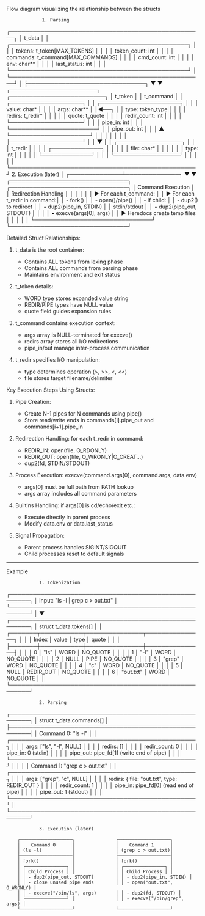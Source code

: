 Flow diagram visualizing the relationship between the structs

                 1. Parsing
┌───────────────────────────────────────────────────┐
│                      t_data                       │
│ ┌───────────────────────────────────────────────┐ │
│ │ tokens: t_token[MAX_TOKENS]                   │ │
│ │ token_count: int                              │ │
│ │ commands: t_command[MAX_COMMANDS]             │ │
│ │ cmd_count: int                                │ │
│ │ env: char**                                   │ │
│ │ last_status: int                              │ │
│ └───────────────────────────────────────────────┘ │
└───────────────────────────────────────────────────┘
            │
            ├───────────────────────────────┐
            ▼                               ▼
┌───────────────────────┐       ┌─────────────────────────┐
│       t_token         │       │       t_command         │
│ ┌───────────────────┐ │       │ ┌─────────────────────┐ │
│ │ value: char*      │ │       │ │ args: char**        │ │◄──┐
│ │ type: token_type  │ │       │ │ redirs: t_redir*    │ │   │
│ │ quote: t_quote    │ │       │ │ redir_count: int    │ │   │
│ └───────────────────┘ │       │ │ pipe_in: int        │ │   │
└───────────────────────┘       │ │ pipe_out: int       │ │   │
            ▲                   └─────────────────────┘ │     │
            │                       │                   │     │
            │                       ├───────────────────┘     │
            │                       ▼                         │
            │               ┌─────────────────┐               │
            │               │    t_redir      │               │
            │               │ ┌─────────────┐ │               │
            │               │ │ file: char* │ │               │
            │               │ │ type: int   │ │               │
            │               │ └─────────────┘ │               │
            │               └─────────────────┘               │
            │                                                 │
            │                                                 │
            └─────────────────────────────────────────────────┘
                         2. Execution (later)
                               │
                ┌──────────────┴──────────────┐
                ▼                             ▼
┌───────────────────────────────┐  ┌───────────────────────────────┐
│        Command Execution      │  │       Redirection Handling    │
│                               │  │                               │
│ ► For each t_command:         │  │ ► For each t_redir in command:│
│   - fork()                    │  │   - open()/pipe()             │
│   - if child:                 │  │   - dup2() to redirect        │
│     • dup2(pipe_in, STDIN)    │  │     stdin/stdout              │
│     • dup2(pipe_out, STDOUT)  │  │                               │
│     • execve(args[0], args)   │  │ ► Heredocs create temp files  │
│                               │  │                               │
└───────────────────────────────┘  └───────────────────────────────┘

Detailed Struct Relationships:
1. t_data is the root container:
   - Contains ALL tokens from lexing phase
   - Contains ALL commands from parsing phase
   - Maintains environment and exit status

2. t_token details:
   - WORD type stores expanded value string
   - REDIR/PIPE types have NULL value
   - quote field guides expansion rules

3. t_command contains execution context:
   - args array is NULL-terminated for execve()
   - redirs array stores all I/O redirections
   - pipe_in/out manage inter-process communication

4. t_redir specifies I/O manipulation:
   - type determines operation (>, >>, <, <<)
   - file stores target filename/delimiter

Key Execution Steps Using Structs:
1. Pipe Creation:
   - Create N-1 pipes for N commands using pipe()
   - Store read/write ends in commands[i].pipe_out 
     and commands[i+1].pipe_in

2. Redirection Handling:
   for each t_redir in command:
   - REDIR_IN:  open(file, O_RDONLY)
   - REDIR_OUT: open(file, O_WRONLY|O_CREAT...)
   - dup2(fd, STDIN/STDOUT)

3. Process Execution:
   execve(command.args[0], command.args, data.env)
   - args[0] must be full path from PATH lookup
   - args array includes all command parameters

4. Builtins Handling:
   if args[0] is cd/echo/exit etc.:
   - Execute directly in parent process
   - Modify data.env or data.last_status

5. Signal Propagation:
   - Parent process handles SIGINT/SIGQUIT
   - Child processes reset to default signals

------------------------------------------------------------------------

Example

                1. Tokenization
┌───────────────────────────────────────────────────────┐
│                Input: "ls -l | grep c > out.txt"      │
└───────────────────────────────────────────────────────┘
                               │
                               ▼
┌───────────────────────────────────────────────────────┐
│             struct   t_data.tokens[]                  │
│ ┌───────┬───────────┬───────────────┬───────────────┐ │
│ │ Index │  value    │     type      │    quote      │ │
│ ├───────┼───────────┼───────────────┼───────────────┤ │
│ │   0   │  "ls"     │     WORD      │   NO_QUOTE    │ │
│ │   1   │  "-l"     │     WORD      │   NO_QUOTE    │ │
│ │   2   │   NULL    │     PIPE      │   NO_QUOTE    │ │
│ │   3   │  "grep"   │     WORD      │   NO_QUOTE    │ │
│ │   4   │   "c"     │     WORD      │   NO_QUOTE    │ │
│ │   5   │   NULL    │  REDIR_OUT    │   NO_QUOTE    │ │
│ │   6   │ "out.txt" │     WORD      │   NO_QUOTE    │ │
└───────────────────────────────────────────────────────┘

                2. Parsing

┌───────────────────────────────────────────────────────┐
│            struct       t_data.commands[]             │
├───────────────────────────────────────────────────────┤
│  Command 0: "ls -l"                                   │
│  ┌─────────────────────────────────────────────────┐  │
│  │ args: ["ls", "-l", NULL]                        │  │
│  │ redirs: []                                      │  │
│  │ redir_count: 0                                  │  │
│  │ pipe_in: 0 (stdin)                              │  │
│  │ pipe_out: pipe_fd[1] (write end of pipe)        │  │
│  └─────────────────────────────────────────────────┘  │
│                                                       │
│  Command 1: "grep c > out.txt"                        │
│  ┌─────────────────────────────────────────────────┐  │
│  │ args: ["grep", "c", NULL]                       │  │
│  │ redirs: { file: "out.txt", type: REDIR_OUT }    │  │
│  │ redir_count: 1                                  │  │
│  │ pipe_in: pipe_fd[0] (read end of pipe)          │  │
│  │ pipe_out: 1 (stdout)                            │  │
│  └─────────────────────────────────────────────────┘  │
└───────────────────────────────────────────────────────┘

                3. Execution (later)

        ┌───────────────────┐               ┌───────────────────┐
        │    Command 0      │               │    Command 1      │
        │ (ls -l)           │               │ (grep c > out.txt)│
        ├───────────────────┤               ├───────────────────┤
        │ fork()            │               │ fork()            │
        │ ┌───────────────┐ │               │ ┌───────────────┐ │
        │ │ Child Process │ │               │ │ Child Process │ │
        │ │ - dup2(pipe_out, STDOUT)        │ │ - dup2(pipe_in, STDIN) │
        │ │ - close unused pipe ends        │ │ - open("out.txt", O_WRONLY) │
        │ │ - execve("/bin/ls", args)       │ │ - dup2(fd, STDOUT) │
        │ └───────────────┘ │               │ │ - execve("/bin/grep", args) │
        └───────────────────┘               └───────────────────┘
